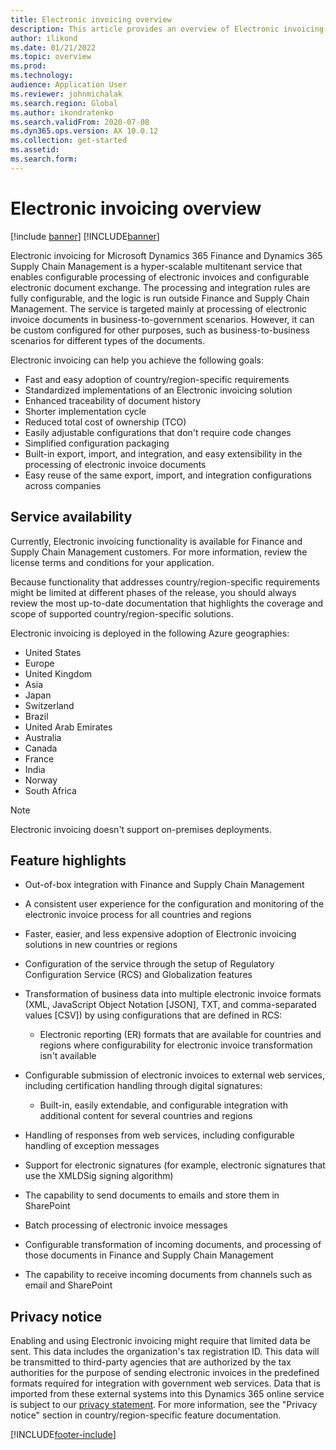 ```yaml
---
title: Electronic invoicing overview
description: This article provides an overview of Electronic invoicing in Microsoft Dynamics 365 Finance and Dynamics 365 Supply Chain Management.
author: ilikond
ms.date: 01/21/2022
ms.topic: overview
ms.prod: 
ms.technology: 
audience: Application User
ms.reviewer: johnmichalak
ms.search.region: Global
ms.author: ikondratenko
ms.search.validFrom: 2020-07-08
ms.dyn365.ops.version: AX 10.0.12
ms.collection: get-started
ms.assetid: 
ms.search.form: 
---
```


# Electronic invoicing overview

[!include [banner](../../includes/banner.md)]
[!INCLUDE[banner](../../includes/rsc-to-gsw-banner.md)]

Electronic invoicing for Microsoft Dynamics 365 Finance and Dynamics 365 Supply Chain Management is a hyper-scalable multitenant service that enables configurable processing of electronic invoices and configurable electronic document exchange. The processing and integration rules are fully configurable, and the logic is run outside Finance and Supply Chain Management. The service is targeted mainly at processing of electronic invoice documents in business-to-government scenarios. However, it can be custom configured for other purposes, such as business-to-business scenarios for different types of the documents.

Electronic invoicing can help you achieve the following goals:

- Fast and easy adoption of country/region-specific requirements
- Standardized implementations of an Electronic invoicing solution
- Enhanced traceability of document history
- Shorter implementation cycle
- Reduced total cost of ownership (TCO)
- Easily adjustable configurations that don't require code changes
- Simplified configuration packaging
- Built-in export, import, and integration, and easy extensibility in the processing of electronic invoice documents
- Easy reuse of the same export, import, and integration configurations across companies

## Service availability

Currently, Electronic invoicing functionality is available for Finance and Supply Chain Management customers. For more information, review the license terms and conditions for your application.

Because functionality that addresses country/region-specific requirements might be limited at different phases of the release, you should always review the most up-to-date documentation that highlights the coverage and scope of supported country/region-specific solutions.

Electronic invoicing is deployed in the following Azure geographies:

- United States
- Europe
- United Kingdom
- Asia
- Japan
- Switzerland
- Brazil
- United Arab Emirates
- Australia
- Canada
- France
- India
- Norway
- South Africa

> [!NOTE]
> Electronic invoicing doesn't support on-premises deployments.

## Feature highlights

- Out-of-box integration with Finance and Supply Chain Management
- A consistent user experience for the configuration and monitoring of the electronic invoice process for all countries and regions
- Faster, easier, and less expensive adoption of Electronic invoicing solutions in new countries or regions
- Configuration of the service through the setup of Regulatory Configuration Service (RCS) and Globalization features
- Transformation of business data into multiple electronic invoice formats (XML, JavaScript Object Notation \[JSON\], TXT, and comma-separated values \[CSV\]) by using configurations that are defined in RCS:

    - Electronic reporting (ER) formats that are available for countries and regions where configurability for electronic invoice transformation isn't available

- Configurable submission of electronic invoices to external web services, including certification handling through digital signatures:

    - Built-in, easily extendable, and configurable integration with additional content for several countries and regions

- Handling of responses from web services, including configurable handling of exception messages
- Support for electronic signatures (for example, electronic signatures that use the XMLDSig signing algorithm)
- The capability to send documents to emails and store them in SharePoint
- Batch processing of electronic invoice messages
- Configurable transformation of incoming documents, and processing of those documents in Finance and Supply Chain Management
- The capability to receive incoming documents from channels such as email and SharePoint

## Privacy notice

Enabling and using Electronic invoicing might require that limited data be sent. This data includes the organization's tax registration ID. This data will be transmitted to third-party agencies that are authorized by the tax authorities for the purpose of sending electronic invoices in the predefined formats required for integration with government web services. Data that is imported from these external systems into this Dynamics 365 online service is subject to our [privacy statement](https://go.microsoft.com/fwlink/?LinkId=512132). For more information, see the "Privacy notice" section in country/region-specific feature documentation.

[!INCLUDE[footer-include](../../../includes/footer-banner.md)]
